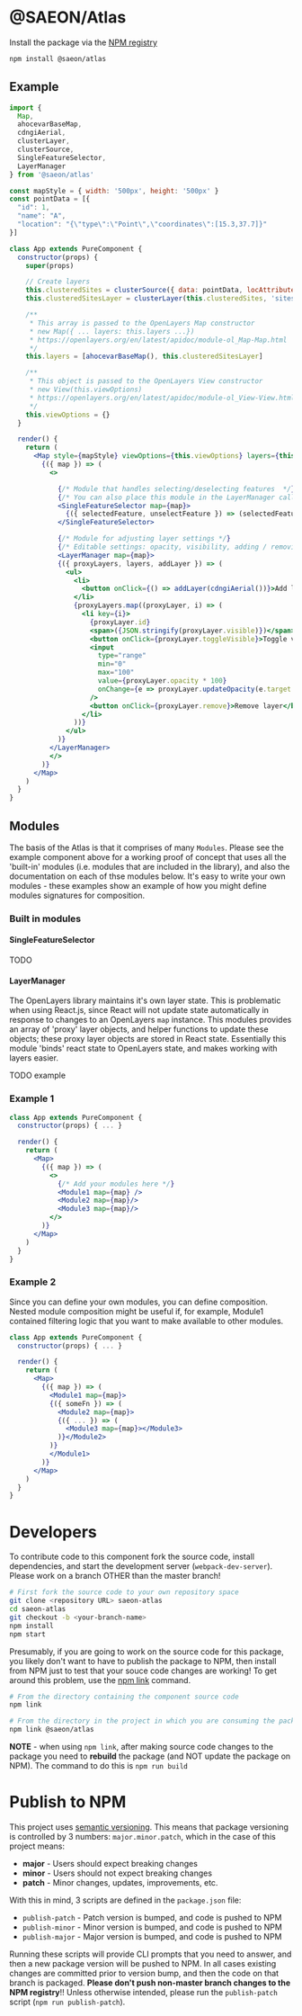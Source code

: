 # @SAEON/Atlas
Install the package via the [NPM registry](https://npmjs.com/package/@saeon/atlas)

```sh
npm install @saeon/atlas
```

## Example

```jsx
import {
  Map,
  ahocevarBaseMap,
  cdngiAerial,
  clusterLayer,
  clusterSource,
  SingleFeatureSelector,
  LayerManager
} from '@saeon/atlas'

const mapStyle = { width: '500px', height: '500px' }
const pointData = [{
  "id": 1,
  "name": "A",
  "location": "{\"type\":\"Point\",\"coordinates\":[15.3,37.7]}"
}]

class App extends PureComponent {
  constructor(props) {
    super(props)

    // Create layers
    this.clusteredSites = clusterSource({ data: pointData, locAttribute: 'location' })
    this.clusteredSitesLayer = clusterLayer(this.clusteredSites, 'sites')

    /**
     * This array is passed to the OpenLayers Map constructor
     * new Map({ ... layers: this.layers ...})
     * https://openlayers.org/en/latest/apidoc/module-ol_Map-Map.html
     */
    this.layers = [ahocevarBaseMap(), this.clusteredSitesLayer]

    /**
     * This object is passed to the OpenLayers View constructor
     * new View(this.viewOptions)
     * https://openlayers.org/en/latest/apidoc/module-ol_View-View.html
     */
    this.viewOptions = {}
  }

  render() {
    return (
      <Map style={mapStyle} viewOptions={this.viewOptions} layers={this.layers}>
        {({ map }) => (
          <>

            {/* Module that handles selecting/deselecting features  */}
            {/* You can also place this module in the LayerManager callback to access the proxyLayers object and other functions */}
            <SingleFeatureSelector map={map}>
              {({ selectedFeature, unselectFeature }) => (selectedFeature ? <div>popup</div> : '')}
            </SingleFeatureSelector>

            {/* Module for adjusting layer settings */}
            {/* Editable settings: opacity, visibility, adding / removing */}
            <LayerManager map={map}>
            {({ proxyLayers, layers, addLayer }) => (
              <ul>
                <li>
                  <button onClick={() => addLayer(cdngiAerial())}>Add layer</button>
                </li>
                {proxyLayers.map((proxyLayer, i) => (
                  <li key={i}>
                    {proxyLayer.id}
                    <span>({JSON.stringify(proxyLayer.visible)})</span>
                    <button onClick={proxyLayer.toggleVisible}>Toggle visible</button>
                    <input
                      type="range"
                      min="0"
                      max="100"
                      value={proxyLayer.opacity * 100}
                      onChange={e => proxyLayer.updateOpacity(e.target.value / 100)}
                    />
                    <button onClick={proxyLayer.remove}>Remove layer</button>
                  </li>
                ))}
              </ul>
            )}
          </LayerManager>
          </>
        )}
      </Map>
    )
  }
}
```

## Modules
The basis of the Atlas is that it comprises of many `Modules`. Please see the example component above for a working proof of concept that uses all the 'built-in' modules (i.e. modules that are included in the library), and also the documentation on each of thse modules below. It's easy to write your own modules - these examples show an example of how you might define modules signatures for composition.

### Built in modules

#### SingleFeatureSelector
TODO

#### LayerManager
The OpenLayers library maintains it's own layer state. This is problematic when using React.js, since React will not update state automatically in response to changes to an OpenLayers `map` instance. This modules provides an array of 'proxy' layer objects, and helper functions to update these objects; these proxy layer objects are stored in React state. Essentially this module 'binds' react state to OpenLayers state, and makes working with layers easier.

TODO example

### Example 1
```jsx
class App extends PureComponent {
  constructor(props) { ... }

  render() {
    return (
      <Map>
        {({ map }) => (
          <>
            {/* Add your modules here */}
            <Module1 map={map} />
            <Module2 map={map}/>
            <Module3 map={map}/>
          </>
        )}
      </Map>
    )
  }
}
```

### Example 2
Since you can define your own modules, you can define composition. Nested module composition might be useful if, for example, Module1 contained filtering logic that you want to make available to other modules.

```jsx
class App extends PureComponent {
  constructor(props) { ... }

  render() {
    return (
      <Map>
        {({ map }) => (
          <Module1 map={map}>
          {({ someFn }) => (
            <Module2 map={map}>
            {({ ... }) => (
              <Module3 map={map}></Module3>
            )}</Module2>
          )}
          </Module1>
        )}
      </Map>
    )
  }
}
```

# Developers
To contribute code to this component fork the source code, install dependencies, and start the development server (`webpack-dev-server`). Please work on a branch OTHER than the master branch!

```sh
# First fork the source code to your own repository space
git clone <repository URL> saeon-atlas
cd saeon-atlas
git checkout -b <your-branch-name>
npm install
npm start
```

Presumably, if you are going to work on the source code for this package, you likely don't want to have to publish the package to NPM, then install from NPM just to test that your souce code changes are working! To get around this problem, use the [npm link](https://docs.npmjs.com/cli/link.html) command.

```sh
# From the directory containing the component source code
npm link

# From the directory in the project in which you are consuming the package
npm link @saeon/atlas
```

**NOTE** - when using `npm link`, after making source code changes to the package you need to **rebuild** the package (and NOT update the package on NPM). The command to do this is `npm run build`

# Publish to NPM
This project uses [semantic versioning](https://docs.npmjs.com/about-semantic-versioning). This means that package versioning is controlled by 3 numbers: `major.minor.patch`, which in the case of this project means:

- **major** - Users should expect breaking changes
- **minor** - Users should not expect breaking changes
- **patch** - Minor changes, updates, improvements, etc.

With this in mind, 3 scripts are defined in the `package.json` file:

- `publish-patch` - Patch version is bumped, and code is pushed to NPM
- `publish-minor` - Minor version is bumped, and code is pushed to NPM
- `publish-major` - Major version is bumped, and code is pushed to NPM

Running these scripts will provide CLI prompts that you need to answer, and then a new package version will be pushed to NPM. In all cases existing changes are committed prior to version bump, and then the code on that branch is packaged. **Please don't push non-master branch changes to the NPM registry**!! Unless otherwise intended, please run the `publish-patch` script (`npm run publish-patch`).